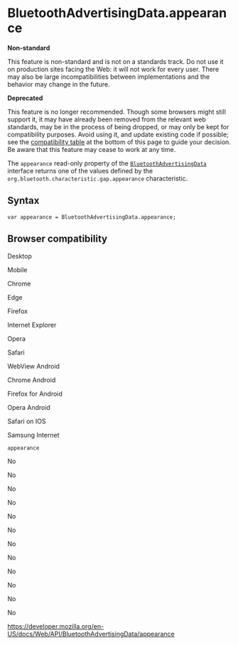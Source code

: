 # BluetoothAdvertisingData.appearance

**Non-standard**

This feature is non-standard and is not on a standards track. Do not use it on production sites facing the Web: it will not work for every user. There may also be large incompatibilities between implementations and the behavior may change in the future.

**Deprecated**

This feature is no longer recommended. Though some browsers might still support it, it may have already been removed from the relevant web standards, may be in the process of being dropped, or may only be kept for compatibility purposes. Avoid using it, and update existing code if possible; see the [compatibility table](#browser_compatibility) at the bottom of this page to guide your decision. Be aware that this feature may cease to work at any time.

The `appearance` read-only property of the [`BluetoothAdvertisingData`](../bluetoothadvertisingdata) interface returns one of the values defined by the `org.bluetooth.characteristic.gap.appearance` characteristic.

## Syntax

    var appearance = BluetoothAdvertisingData.appearance;

## Browser compatibility

Desktop

Mobile

Chrome

Edge

Firefox

Internet Explorer

Opera

Safari

WebView Android

Chrome Android

Firefox for Android

Opera Android

Safari on IOS

Samsung Internet

`appearance`

No

No

No

No

No

No

No

No

No

No

No

No

<a href="https://developer.mozilla.org/en-US/docs/Web/API/BluetoothAdvertisingData/appearance" class="_attribution-link">https://developer.mozilla.org/en-US/docs/Web/API/BluetoothAdvertisingData/appearance</a>
